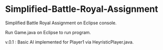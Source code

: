 # Simplified-Battle-Royal-Assignment

Simplified Battle Royal Assignment on Eclipse console.

Run Game.java on Eclipse to run program.

v.0.1 : Basic AI implemented for Player1 via HeyristicPlayer.java.

